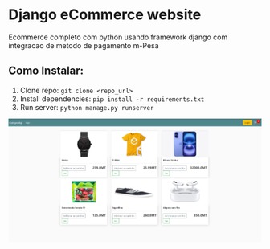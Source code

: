 # Django eCommerce website

Ecommerce completo com python usando framework django com integracao de metodo de pagamento m-Pesa

## Como Instalar:

1. Clone repo: `git clone <repo_url>`
2. Install dependencies: `pip install -r requirements.txt`
3. Run server: `python manage.py runserver`

<img src="./static/images/demo.png"/>
